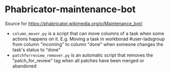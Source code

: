 # Phabricator-maintenance-bot
Source for https://phabricator.wikimedia.org/p/Maintenance_bot/

* `column_mover.py` is a script that can move columns of a task when some actions happens on it. E.g. Moving a task in workborad #user-ladsgroup from column "incoming" to column "done" when someone changes the task's status to "done"
* `patchforreview_remover.py` is an automatic script that removes the "patch_for_review" tag when all patches have been merged or abandoned
